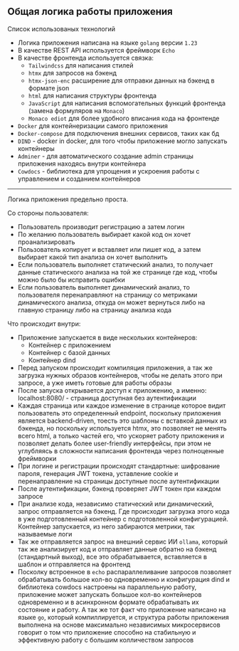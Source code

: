 ## Общая логика работы приложения

Список использованых технологий
- Логика приложения написана на языке `golang` версии `1.23`
- В качестве REST API используется фреймворк `Echo`
- В качестве фронтенда используется связка:
    - `Tailwindcss` для написания стилей
    - `htmx` для запросов на бэкенд
    - `htmx-json-enc` расширение для отправки данных на бэкенд в формате json
    - `html` для написания структуры фронтенда
    - `JavaScript` для написания вспомогательных функций фронтенда (замена формуляров на `Monaco`)
    - `Monaco ediot` для более удобного вписания кода на фронтенде
- `Docker` для контейнеризации самого приложения
- `Docker-compose` для подключения внешних сервисов, таких как бд
- `DIND` - docker in docker, для того чтобы приложение могло запускать контейнеры
- `Adminer` - для автоматического создание admin страницы приложения
находясь внутри контейнера
- `Cowdocs` - библиотека для упрощения и ускроения работы с управлением и созданием контейнеров

---

Логика приложения предельно проста.

Со стороны пользователя:
- Пользователь производит регистрацию а затем логин
- По желанию пользователь выбирает какой код он хочет проанализировать
- Пользователь копирует и вставляет или пишет код, а затем выбирает какой тип анализа
он хочет выполнить
- Если пользователь выполняет статический анализ, то получает данные статического анализа на той же
странице где код, чтобы можно было бы исправить ошибки
- Если пользователь выполняет динамический анализ, то пользователя перенаправляют на страницу со метриками
динамического анализа, откуда он может вернуться либо на главную страницу либо на страницу анализа кода

Что происходит внутри:
- Приложение запускается в виде нескольких контейнеров: 
    - Контейнер с приложением
    - Контейнер с базой данных
    - Контейнер dind
- Перед запуском происходит компиляция приложения, а так же загрузка нужных образов контейнеров, чтобы не делать этого
при запросе, а уже иметь готовые для работы образы
- После запуска открывается доступ к приложению, а именно: localhost:8080/ - страница доступная без аутентификации
- Каждая страница или каждое изменение в странице которое видит пользователь это определенный endpoint, поскольку
приложения является backend-driven, тоесть это шаблоны с вставкой данных из бэкенда, но поскольку используется htmx,
это позволяет не менять всего html, а только частей его, что ускоряет работу приложения и позволяет делать более user-friendly
интерфейсы, при этом не углубляясь в сложности написания фронтенда через полноценные фреймворки
- При логине и регистрации происходят стандартные: шифрование пароля, генерация JWT токена, уставление cookie и 
перенаправление на страницы доступные после аутентификации
- После аутентификации, бэкенд проверяет JWT токен при каждом запросе
- При анализе кода, независимо статический или динамический, запрос отправляется на бэкенд. Где происходит загрузка этого кода
в уже подготовленный контейнер с подготовленной конфигурацией. Контейнер запускается, из него забираются метрики, так называемые логи
- Так же отправляется запрос на внешний сервис ИИ `ollama`, который так же анализирует код и отправляет данные обратно на бэкенд
(стандартный выход), все это обрабатывается, вставляется в шаблон и отправляется на фронтенд
- Посколку встроенное в `echo` распараллеливание запросов позволяет обрабатывать большое кол-во одновременно и конфигурация dind и библиотека
cowdocs настроены на параллельную работу, приложение может запускать большое кол-во контейнеров одновременно и в асинхронном формате обрабатывать их
состояние и работу. А так же тот факт что приложение написано на языке `go`, который компиллируется, и структура работы приложения выполнена на основе
максимально независимых микросервисов говорит о том что приложение способно на стабильную и эффективную работу с большим колличеством запросов

